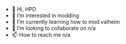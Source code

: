 - 👋 Hi, HPD
- 👀 I’m interested in modding
- 🌱 I’m currently learning how to mod valheim
- 💞️ I’m looking to collaborate on n/a
- 📫 How to reach me n/a

<!---
mczyzia/mczyzia is a ✨ special ✨ repository because its `README.md` (this file) appears on your GitHub profile.
You can click the Preview link to take a look at your changes.
--->
